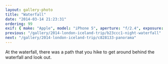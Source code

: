 ```yaml
---
layout: gallery-photo
title: "Waterfall"
date: "2014-03-14 21:23:31"
ordering: 99
exif: { make: "Apple", model: "iPhone 5", aperture: "f/2.4", exposure: "1/15" }
previous: "/gallery/2014-london-iceland-trip/b23ccc1-night-waterfall"
next: "/gallery/2014-london-iceland-trip/c828133-panorama"
---
```


At the waterfall, there was a path that you hike to get around behind the waterfall and look out.
